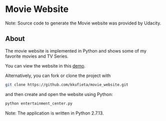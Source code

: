 # Movie Website
Note: Source code to generate the Movie website was provided by Udacity.

## About
The movie website is implemented in Python and shows some of my favorite movies and TV Series.

You can view the website in this [demo](https://kkufieta.github.io/movie_website/).

Alternatively, you can fork or clone the project with

```bash
git clone https://github.com/kkufieta/movie_website.git
```

and then create and open the website using Python:

```python
python entertainment_center.py 
```

Note: The application is written in Python 2.7.13.
